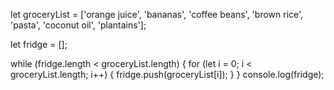 let groceryList = ['orange juice', 'bananas', 'coffee beans', 'brown rice', 'pasta', 'coconut oil', 'plantains'];

let fridge = [];

while (fridge.length < groceryList.length) {
  for (let i = 0; i < groceryList.length; i++) {
    fridge.push(groceryList[i]);
  }
}
console.log(fridge);
